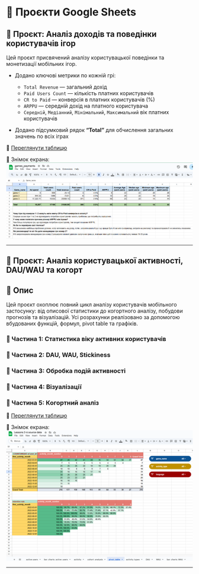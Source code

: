 # 📗 Проєкти Google Sheets

## 📌 Проєкт: Аналіз доходів та поведінки користувачів ігор

Цей проєкт присвячений аналізу користувацької поведінки та монетизації мобільних ігор.
- Додано ключові метрики по кожній грі:
  - `Total Revenue` — загальний дохід
  - `Paid Users Count` — кількість платних користувачів
  - `CR to Paid` — конверсія в платних користувачів (%)
  - `ARPPU` — середній дохід на платного користувача
  - `Середній`, `Медіанний`, `Мінімальний`, `Максимальний` вік платних користувачів

- Додано підсумковий рядок **“Total”** для обчислення загальних значень по всіх іграх

🔗 [Переглянути таблицю](https://docs.google.com/spreadsheets/d/1HZo04_lgxyDE71YbKxHFV27XerpPfz8Y-cMFcAxXm-U/edit?gid=567183743#gid=567183743)  

📸 Знімок екрана:  
![Перегляд](./screenshots/games_payments.png)

---

## 📌 Проєкт: Аналіз користувацької активності, DAU/WAU та когорт

## 📄 Опис

Цей проєкт охоплює повний цикл аналізу користувачів мобільного застосунку: від описової статистики до когортного аналізу, побудови прогнозів та візуалізацій. Усі розрахунки реалізовано за допомогою вбудованих функцій, формул, pivot table та графіків.

### 📌 Частина 1: Статистика віку активних користувачів
### 📌 Частина 2: DAU, WAU, Stickiness
### 📌 Частина 3: Обробка подій активності
### 📌 Частина 4: Візуалізації
### 📌 Частина 5: Когортний аналіз

🔗 [Переглянути таблицю](https://docs.google.com/spreadsheets/d/1rlpBc75vyDFR1VWb5E9CMjhgliPnpiBISONhGK-H_TI/edit?gid=0#gid=0)  

📸 Знімок екрана:  
![Activity Sheet Preview](./screenshots/activity-analysis.png)

---
